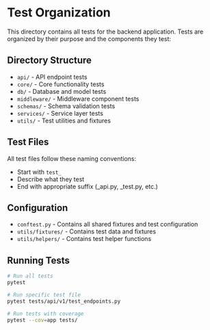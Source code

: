 # Test Organization

This directory contains all tests for the backend application. Tests are organized by their purpose and the components they test:

## Directory Structure

- `api/` - API endpoint tests
- `core/` - Core functionality tests
- `db/` - Database and model tests
- `middleware/` - Middleware component tests
- `schemas/` - Schema validation tests
- `services/` - Service layer tests
- `utils/` - Test utilities and fixtures

## Test Files

All test files follow these naming conventions:
- Start with `test_`
- Describe what they test
- End with appropriate suffix (_api.py, _test.py, etc.)

## Configuration

- `conftest.py` - Contains all shared fixtures and test configuration
- `utils/fixtures/` - Contains test data and fixtures
- `utils/helpers/` - Contains test helper functions

## Running Tests

```bash
# Run all tests
pytest

# Run specific test file
pytest tests/api/v1/test_endpoints.py

# Run tests with coverage
pytest --cov=app tests/
```
